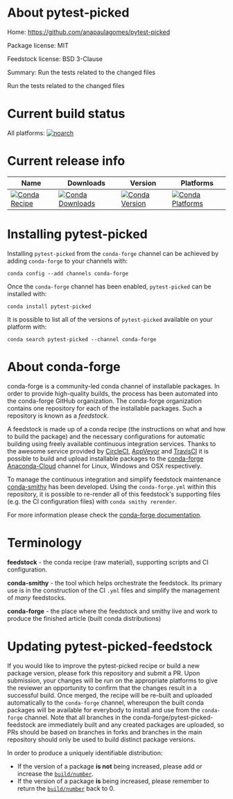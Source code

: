 About pytest-picked
===================

Home: https://github.com/anapaulagomes/pytest-picked

Package license: MIT

Feedstock license: BSD 3-Clause

Summary: Run the tests related to the changed files

Run the tests related to the changed files

Current build status
====================

All platforms:
[![noarch](https://img.shields.io/circleci/project/github/conda-forge/pytest-picked-feedstock/master.svg?label=noarch)](https://circleci.com/gh/conda-forge/pytest-picked-feedstock)

Current release info
====================

| Name | Downloads | Version | Platforms |
| --- | --- | --- | --- |
| [![Conda Recipe](https://img.shields.io/badge/recipe-pytest--picked-green.svg)](https://anaconda.org/conda-forge/pytest-picked) | [![Conda Downloads](https://img.shields.io/conda/dn/conda-forge/pytest-picked.svg)](https://anaconda.org/conda-forge/pytest-picked) | [![Conda Version](https://img.shields.io/conda/vn/conda-forge/pytest-picked.svg)](https://anaconda.org/conda-forge/pytest-picked) | [![Conda Platforms](https://img.shields.io/conda/pn/conda-forge/pytest-picked.svg)](https://anaconda.org/conda-forge/pytest-picked) |

Installing pytest-picked
========================

Installing `pytest-picked` from the `conda-forge` channel can be achieved by adding `conda-forge` to your channels with:

```
conda config --add channels conda-forge
```

Once the `conda-forge` channel has been enabled, `pytest-picked` can be installed with:

```
conda install pytest-picked
```

It is possible to list all of the versions of `pytest-picked` available on your platform with:

```
conda search pytest-picked --channel conda-forge
```


About conda-forge
=================

conda-forge is a community-led conda channel of installable packages.
In order to provide high-quality builds, the process has been automated into the
conda-forge GitHub organization. The conda-forge organization contains one repository
for each of the installable packages. Such a repository is known as a *feedstock*.

A feedstock is made up of a conda recipe (the instructions on what and how to build
the package) and the necessary configurations for automatic building using freely
available continuous integration services. Thanks to the awesome service provided by
[CircleCI](https://circleci.com/), [AppVeyor](http://www.appveyor.com/)
and [TravisCI](https://travis-ci.org/) it is possible to build and upload installable
packages to the [conda-forge](https://anaconda.org/conda-forge)
[Anaconda-Cloud](http://docs.anaconda.org/) channel for Linux, Windows and OSX respectively.

To manage the continuous integration and simplify feedstock maintenance
[conda-smithy](http://github.com/conda-forge/conda-smithy) has been developed.
Using the ``conda-forge.yml`` within this repository, it is possible to re-render all of
this feedstock's supporting files (e.g. the CI configuration files) with ``conda smithy rerender``.

For more information please check the [conda-forge documentation](https://conda-forge.org/docs/).

Terminology
===========

**feedstock** - the conda recipe (raw material), supporting scripts and CI configuration.

**conda-smithy** - the tool which helps orchestrate the feedstock.
                   Its primary use is in the construction of the CI ``.yml`` files
                   and simplify the management of *many* feedstocks.

**conda-forge** - the place where the feedstock and smithy live and work to
                  produce the finished article (built conda distributions)


Updating pytest-picked-feedstock
================================

If you would like to improve the pytest-picked recipe or build a new
package version, please fork this repository and submit a PR. Upon submission,
your changes will be run on the appropriate platforms to give the reviewer an
opportunity to confirm that the changes result in a successful build. Once
merged, the recipe will be re-built and uploaded automatically to the
`conda-forge` channel, whereupon the built conda packages will be available for
everybody to install and use from the `conda-forge` channel.
Note that all branches in the conda-forge/pytest-picked-feedstock are
immediately built and any created packages are uploaded, so PRs should be based
on branches in forks and branches in the main repository should only be used to
build distinct package versions.

In order to produce a uniquely identifiable distribution:
 * If the version of a package **is not** being increased, please add or increase
   the [``build/number``](http://conda.pydata.org/docs/building/meta-yaml.html#build-number-and-string).
 * If the version of a package **is** being increased, please remember to return
   the [``build/number``](http://conda.pydata.org/docs/building/meta-yaml.html#build-number-and-string)
   back to 0.
